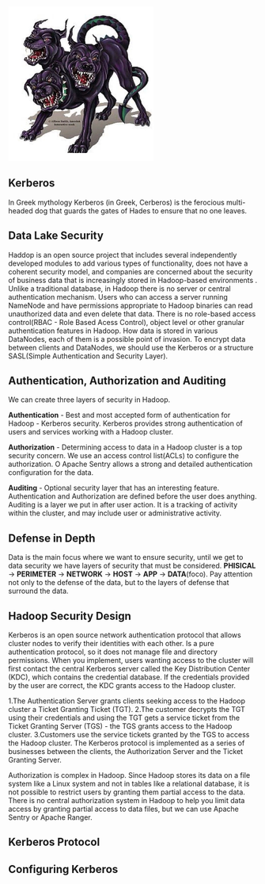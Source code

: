![data_lake_security](https://github.com/douglasmitsue/data-lake-security/blob/master/protocolo-kerberos.png)

## Kerberos
In Greek mythology Kerberos (in Greek, Cerberos) is the ferocious multi-headed dog that guards the gates of Hades to ensure that no one leaves.

## Data Lake Security
Haddop is an open source project that includes several independently developed modules to add various types of functionality, does not have a coherent security model, and companies are concerned about the security of business data that is increasingly stored in Hadoop-based environments .
Unlike a traditional database, in Hadoop there is no server or central authentication mechanism. Users who can access a server running NameNode and have permissions appropriate to Hadoop binaries can read unauthorized data and even delete that data. There is no role-based access control(RBAC - Role Based Acess Control), object level or other granular authentication features in Hadoop.
How data is stored in various DataNodes, each of them is a possible point of invasion. 
To encrypt data between clients and DataNodes, we should use the Kerberos or a structure SASL(Simple Authentication and Security Layer).

## Authentication, Authorization and Auditing
We can create three layers of security in Hadoop.

**Authentication** - Best and most accepted form of authentication for Hadoop - Kerberos security.
Kerberos provides strong authentication of users and services working with a Hadoop cluster.

**Authorization** - Determining access to data in a Hadoop cluster is a top security concern. We use an access control list(ACLs) to configure the authorization. 
O Apache Sentry allows a strong and detailed authentication configuration for the data.

**Auditing** - Optional security layer that has an interesting feature. 
Authentication and Authorization are defined before the user does anything.
Auditing is a layer we put in after user action.
It is a tracking of activity within the cluster, and may include user or administrative activity.

## Defense in Depth

Data is the main focus where we want to ensure security, until we get to data security we have layers of security that must be considered.
**PHISICAL** -> **PERIMETER** -> **NETWORK** -> **HOST** -> **APP** -> **DATA**(foco).
Pay attention not only to the defense of the data, but to the layers of defense that surround the data.

## Hadoop Security Design

Kerberos is an open source network authentication protocol that allows cluster nodes to verify their identities with each other. Is a pure authentication protocol, so it does not manage file and directory permissions. When you implement, users wanting access to the cluster will first contact the central Kerberos server called the Key Distribution Center (KDC), which contains the credential database. If the credentials provided by the user are correct, the KDC grants access to the Hadoop cluster.

1.The Authentication Server grants clients seeking access to the Hadoop cluster a Ticket Granting Ticket (TGT). 
2.The customer decrypts the TGT using their credentials and using the TGT gets a service ticket from the Ticket Granting Server (TGS) - the TGS grants access to the Hadoop cluster. 
3.Customers use the service tickets granted by the TGS to access the Hadoop cluster. The Kerberos protocol is implemented as a series of businesses between the clients, the Authorization Server and the Ticket Granting Server.

Authorization is complex in Hadoop. Since Hadoop stores its data on a file system like a Linux system and not in tables like a relational database, it is not possible to restrict users by granting them partial access to the data. There is no central authorization system in Hadoop to help you limit data access by granting partial access to data files, but we can use Apache Sentry or Apache Ranger.

## Kerberos Protocol

## Configuring Kerberos



